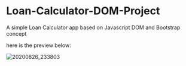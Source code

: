 # Loan-Calculator-DOM-Project

A simple Loan Calculator app based on Javascript DOM and Bootstrap concept

here is the preview below:

![20200826_233803](https://user-images.githubusercontent.com/51397434/91340448-adf8f800-e7f5-11ea-848c-f830364af57c.gif)
